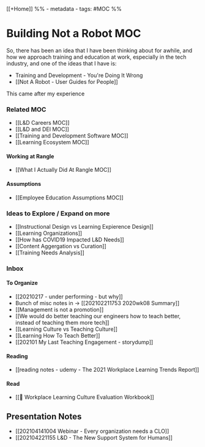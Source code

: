 [[+Home]]
%% - metadata
	- tags:  #MOC %%
	
# Building Not a Robot MOC

So, there has been an idea that I have been thinking about for awhile, and how we approach training and education at work, especially in the tech industry, and one of the ideas that I have is:

- Training and Development - You're Doing It Wrong
- [[Not A Robot - User Guides for People]]

This came after my experience


### Related MOC
- [[L&D Careers MOC]]
- [[L&D and DEI MOC]]
- [[Training and Development Software MOC]]
- [[Learning Ecosystem MOC]]
#### Working at Rangle
- [[What I Actually Did At Rangle MOC]]


#### Assumptions 
- [[Employee Education Assumptions MOC]]


### Ideas to Explore / Expand on more
- [[Instructional Design vs Learning Expierence Design]]
- [[Learning Organizations]]
- [[How has COVID19 Impacted L&D Needs]]
- [[Content Aggergation vs Curation]]
- [[Training Needs Analysis]]


### Inbox

#### To Organize 
- [[20210217 - under performing - but why]]
- Bunch of misc notes in -> [[202102211753 2020wk08 Summary]]
- [[Management is not a promotion]]
- [[We would do better teaching our engineers how to teach better, instead of teaching them more tech]]
- [[Learning Culture vs Teaching Culture]]
- [[Learning How To Teach Better]]
- [[202101 My Last Teaching Engagement - storydump]]

#### Reading 
- [[reading notes - udemy - The 2021 Workplace Learning Trends Report]]

#### Read 
- [[📔 Workplace Learning Culture Evaluation Workbook]]
## Presentation Notes

- [[202104141004 Webinar - Every organization needs a CLO]]
- [[202104221155 L&D - The New Support System for Humans]]